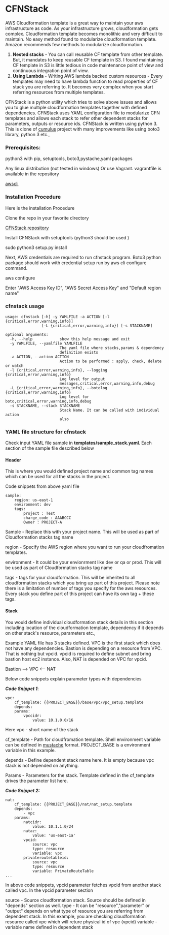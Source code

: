 # CFNStack

AWS Cloudformation template is a great way to maintain your aws infrastructure as code. As your infrastructure grows, cloudformation gets complex. Cloudformation template becomes monolithic and very difficult to maintain. No easy method found to modularize cloudformation template. Amazon recommends few methods to modularize cloudformation.

1. **Nested stacks** - You can call reusable CF template from other template. But, it mandates to keep reusable CF template in S3. I found maintaining CF template in S3 is little tedious in code maintenance point of view and continuous integration point of view.
2. **Using Lambda** - Writing AWS lambda backed custom resources - Every templates may need to have lambda function to read properties of CF stack you are referring to. It becomes very complex when you start referring resources from multiple templates.

CFNStack is a python utility which tries to solve above issues and allows you to glue multiple cloudformation templates together with defined dependencies. CFNStack uses YAML configuration file to modularize CFN templates and allows each stack to refer other dependent stacks for parameters, outputs or resource ids. CFNStack is written using python 3. This is clone of [cumulus](https://github.com/cotdsa/cumulus)  project with many improvements like using boto3 library, python 3 etc.,

### Prerequisites:

python3 with pip, setuptools, boto3,pystache,yaml packages

Any linux distribution (not tested in windows) Or use Vagrant.
vagrantfile is available in the repository

[awscli](https://aws.amazon.com/cli/)


### Installation Procedure

Here is the installation Procedure

Clone the repo in your favorite directory

[CFNStack repository ](http://githuben.intranet.mckinsey.com/MDL-Data/CFNStack.git)

Install CFNStack with setuptools (python3 should be used )

sudo python3 setup.py install

Next, AWS credentials are required to run cfnstack program. Boto3 python package should work with credential setup run by aws cli configure command.

aws configure

Enter "AWS Access Key ID", "AWS Secret Access Key" and "Default region name"

### cfnstack usage

```
usage: cfnstack [-h] -y YAMLFILE -a ACTION [-l {critical,error,warning,info}]
                [-L {critical,error,warning,info}] [-s STACKNAME]

optional arguments:
  -h, --help            show this help message and exit
  -y YAMLFILE, --yamlfile YAMLFILE
                        The yaml file where stacks,params & dependency
                        definition exists
  -a ACTION, --action ACTION
                        Action to be performed : apply, check, delete or watch
  -l {critical,error,warning,info}, --logging {critical,error,warning,info}
                        Log level for output
                        messages,critical,error,warning,info,debug
  -L {critical,error,warning,info}, --botolog {critical,error,warning,info}
                        Log level for boto,critical,error,warning,info,debug
  -s STACKNAME, --stack STACKNAME
                        Stack Name. It can be called with individual action
                        also
```

### YAML file structure for cfnstack

Check input YAML file sample in **templates/sample_stack.yaml**. Each section of the sample file described below

#### Header

This is where you would defined project name and common tag names which can be used for all the stacks in the project.

Code snippets from above yaml file

```
sample:
    region: us-east-1
    environment: dev
    tags:
        project : Test
        charge_code : AAABCCC
        Owner : PROJECT-A
```
Sample - Replace this with your project name. This will be used as part of Cloudformation stacks tag name

region - Specify the AWS region where you want to run your cloudfromation templates.

environment - It could be your envionrment like dev or qa or prod. This will be used as part of Cloudformation stacks tag name

tags - tags for your cloudformation. This will be inherited to all cloudformation stacks which you bring up part of this project. Please note there is a limitation of number of tags you specify for the aws resources. Every stack you define part of this project can have its own tag + these tags.

#### Stack

You would define individual cloudformation stack details in this section including location of the cloudformation template, dependency if it depends on other stack's resource, parameters etc.,

Example YAML file has 3 stacks defined. VPC is the first stack which does not have any dependencies. Bastion is depending on a resource from VPC. That is nothing but vpcid. vpcid is required to define subnet and bring bastion host ec2 instance. Also, NAT is depended on VPC for vpcid.

Bastion --> VPC <-- NAT

Below code snippets explain parameter types with dependencies

***Code Snippet 1***:

```
vpc:
    cf_template: {{PROJECT_BASE}}/base/vpc/vpc_setup.template
    depends:
    params:
        vpccidr:
            value: 10.1.0.0/16
```
Here
vpc - short name of the stack

cf_template - Path for cloudfromation template. Shell environment variable can be defined in [mustache](https://mustache.github.io/) format. PROJECT_BASE is a environment variable in this example.

depends - Define dependent stack name here. It is empty because vpc stack is not depended on anything.

Params - Parameters for the stack. Template defined in the cf_template drives the parameter list here.

***Code Snippet 2:***

```
nat:
    cf_template: {{PROJECT_BASE}}/nat/nat_setup.template
    depends:
        - vpc
    params:
        natcidr:
            value: 10.1.1.0/24
        nataz:
            value: 'us-east-1a'
        vpcid:
            source: vpc
            type: resource
            variable: vpc
        privateroutetableid:
            source: vpc
            type: resource
            variable: PrivateRouteTable
...

```
In above code snippets, vpcid parameter fetches vpcid from another stack called vpc. In the vpcid parameter section

source - Source cloudformation stack. Source should be defined in "depends" section as well.
type - It can be "resource","parameter" or "output" depends on what type of resource you are referring from dependent stack. In this example, you are checking cloudformation resource called vpc which will reture physical id of vpc (vpcid)
variable - variable name defined in dependent stack
